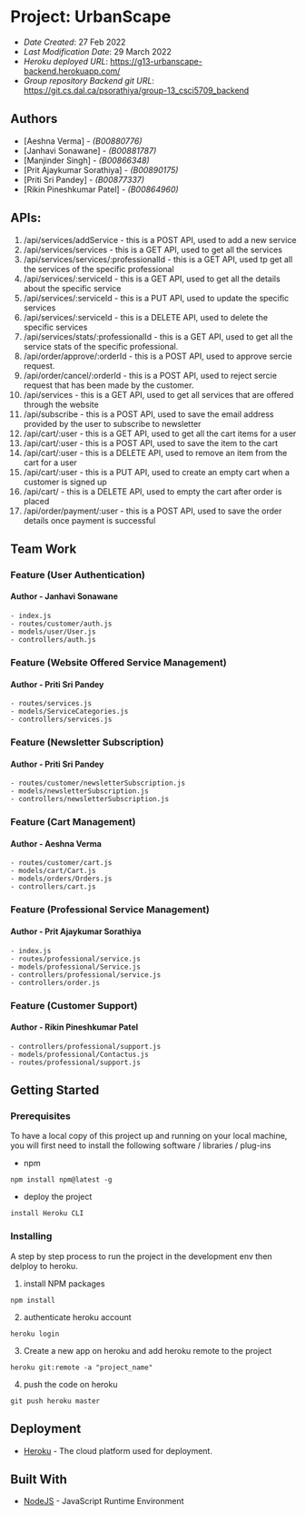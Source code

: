 # Project: UrbanScape

- _Date Created_: 27 Feb 2022
- _Last Modification Date_: 29 March 2022
- _Heroku deployed URL_: <https://g13-urbanscape-backend.herokuapp.com/>
- _Group repository Backend git URL_: <https://git.cs.dal.ca/psorathiya/group-13_csci5709_backend>

## Authors

- [Aeshna Verma] - _(B00880776)_
- [Janhavi Sonawane] - _(B00881787)_
- [Manjinder Singh] - _(B00866348)_
- [Prit Ajaykumar Sorathiya] - _(B00890175)_
- [Priti Sri Pandey] - _(B00877337)_
- [Rikin Pineshkumar Patel] - _(B00864960)_

## APIs:

1. /api/services/addService - this is a POST API, used to add a new service
2. /api/services/services - this is a GET API, used to get all the services
3. /api/services/services/:professionalId - this is a GET API, used tp get all the services of the specific professional
4. /api/services/:serviceId - this is a GET API, used to get all the details about the specific service
5. /api/services/:serviceId - this is a PUT API, used to update the specific services
6. /api/services/:serviceId - this is a DELETE API, used to delete the specific services
7. /api/services/stats/:professionalId - this is a GET API, used to get all the service stats of the specific professional.
8. /api/order/approve/:orderId - this is a POST API, used to approve sercie request.
9. /api/order/cancel/:orderId - this is a POST API, used to reject sercie request that has been made by the customer.
10. /api/services - this is a GET API, used to get all services that are offered through the website
11. /api/subscribe - this is a POST API, used to save the email address provided by the user to subscribe to newsletter
12. /api/cart/:user - this is a GET API, used to get all the cart items for a user
13. /api/cart/:user - this is a POST API, used to save the item to the cart
14. /api/cart/:user - this is a DELETE API, used to remove an item from the cart for a user
15. /api/cart/:user - this is a PUT API, used to create an empty cart when a customer is signed up
16. /api/cart/ - this is a DELETE API, used to empty the cart after order is placed
17. /api/order/payment/:user - this is a POST API, used to save the order details once payment is successful

## Team Work

### Feature (User Authentication)
#### Author - Janhavi Sonawane
```
- index.js
- routes/customer/auth.js
- models/user/User.js
- controllers/auth.js

```

### Feature (Website Offered Service Management)
#### Author - Priti Sri Pandey
```
- routes/services.js
- models/ServiceCategories.js
- controllers/services.js

```

### Feature (Newsletter Subscription)
#### Author - Priti Sri Pandey
```
- routes/customer/newsletterSubscription.js
- models/newsletterSubscription.js
- controllers/newsletterSubscription.js

```

### Feature (Cart Management)
#### Author - Aeshna Verma
```
- routes/customer/cart.js
- models/cart/Cart.js
- models/orders/Orders.js
- controllers/cart.js

```

### Feature (Professional Service Management)
#### Author - Prit Ajaykumar Sorathiya
```
- index.js
- routes/professional/service.js
- models/professional/Service.js
- controllers/professional/service.js
- controllers/order.js

```

### Feature (Customer Support)
#### Author - Rikin Pineshkumar Patel 
```
- controllers/professional/support.js
- models/professional/Contactus.js
- routes/professional/support.js

```

## Getting Started

### Prerequisites

To have a local copy of this project up and running on your local machine, you will first need to install the following software / libraries / plug-ins

- npm

```
npm install npm@latest -g
```

- deploy the project

```
install Heroku CLI
```

### Installing

A step by step process to run the project in the development env then delploy to heroku.

1. install NPM packages

```
npm install
```

2. authenticate heroku account

```
heroku login
```

3. Create a new app on heroku and add heroku remote to the project

```
heroku git:remote -a "project_name"
```

4. push the code on heroku

```
git push heroku master
```

## Deployment

- [Heroku](https://devcenter.heroku.com/start) - The cloud platform used for deployment.

## Built With

- [NodeJS](https://nodejs.org/en/) - JavaScript Runtime Environment